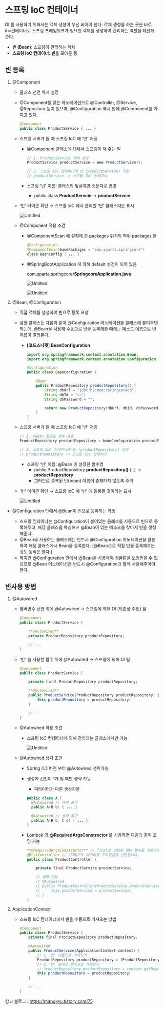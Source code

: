 # 스프링 IoC 컨테이너

DI 를 사용하기 위해서는 객체 생성이 우선 되어야 한다. 객체 생성을 하는 곳은 바로 ioc컨테이너로 스프링 프레임워크가 필요한 객체를 생성하여 관리하는 역할을 대신해 준다.
- **빈 (Bean)**: 스프링이 관리하는 객체
- **스프링 IoC 컨테이너**: **빈**을 모아둔 통

## 빈 등록 

1. @Component
    - 클래스 선언 위에 설정
    - @Component를 갖는 어노테이션으로 @Controller, @Service, @Repository 등이 있으며, @Configuration 역시 안에 @Component를 가지고 있다.
        
        ```java
        @Component
        public class ProductService { ... }
        ```
        
    
    - 스프링 서버가 뜰 때 스프링 IoC 에 '빈' 저장
        - @Component 클래스에 대해서 스프링이 해 주는 일
            
            ```java
            // 1. ProductService 객체 생성
            ProductService productService = new ProductService();
            
            // 2. 스프링 IoC 컨테이너에 빈 (productService) 저장
            // productService -> 스프링 IoC 컨테이너
            ```
            
        - 스프링 '빈' 이름: 클래스의 앞글자만 소문자로 변경
            - public class **ProductServcie** → **productServcie**
        
    - '빈' 아이콘 확인 → 스프링 IoC 에서 관리할 '빈' 클래스라는 표시
        
        ![Untitled](https://teamsparta.notion.site/image/https%3A%2F%2Fs3-us-west-2.amazonaws.com%2Fsecure.notion-static.com%2Fbb112785-5de6-4ff5-adcb-fabcfc7bc5fb%2FUntitled.png?table=block&id=a33e23b4-6415-47fb-a41a-893204fd6b20&spaceId=83c75a39-3aba-4ba4-a792-7aefe4b07895&width=890&userId=&cache=v2)
        
    
    - @Component 적용 조건
        - @ComponentScan 에 설정해 준 packages 위치와 하위 packages 들
            
            ```java
            @Configuration
            @ComponentScan(basePackages = "com.sparta.springcore")
            class BeanConfig { ... }
            ```
            
        - @SpringBootApplication 에 의해 default 설정이 되어 있음
            
            com.sparta.springcore/**SpringcoreApplication.java**
            
            ![Untitled](https://teamsparta.notion.site/image/https%3A%2F%2Fs3-us-west-2.amazonaws.com%2Fsecure.notion-static.com%2F2309e5ce-0339-4924-9b9d-8a54ba08d8c6%2FUntitled.png?table=block&id=089f8a7d-3500-4020-a23c-44202b90159e&spaceId=83c75a39-3aba-4ba4-a792-7aefe4b07895&width=910&userId=&cache=v2)
            
            ![Untitled](https://teamsparta.notion.site/image/https%3A%2F%2Fs3-us-west-2.amazonaws.com%2Fsecure.notion-static.com%2F5842f7f3-f23d-434f-940e-6ccef4ec0b12%2FUntitled.png?table=block&id=7a835ed7-8e7a-471c-8648-19ab2f15b222&spaceId=83c75a39-3aba-4ba4-a792-7aefe4b07895&width=2000&userId=&cache=v2)
     
            
2. @Bean, @Configuration


    - 직접 객체를 생성하여 빈으로 등록 요청
    - 설정 클래스는 다음과 같이 @Configuration 어노테이션을 클래스에 붙여주면 되는데, @Bean을 사용해 수동으로 빈을 등록해줄 때에는 메소드 이름으로 빈 이름이 결정된다. 

        - **[코드스니펫] BeanConfiguration**
            
            ```java
            import org.springframework.context.annotation.Bean;
            import org.springframework.context.annotation.Configuration;
            
            @Configuration
            public class BeanConfiguration {
            
                @Bean
                public ProductRepository productRepository() {
                    String dbUrl = "jdbc:h2:mem:springcoredb";
                    String dbId = "sa";
                    String dbPassword = "";
            
                    return new ProductRepository(dbUrl, dbId, dbPassword);
                }
            }
            ```
            
        
    - 스프링 서버가 뜰 때 스프링 IoC 에 '빈' 저장
        
        ```java
        // 1. @Bean 설정된 함수 호출
        ProductRepository productRepository = beanConfiguration.productRepository();
        
        // 2. 스프링 IoC 컨테이너에 빈 (productRepository) 저장
        // productRepository -> 스프링 IoC 컨테이너
        ```
        
        - 스프링 '빈' 이름: @Bean 이 설정된 함수명
            - public ProductRepository **productRepository()** {..} → **productRepository**
            - 그러므로 중복된 빈(bean) 이름이 존재하지 않도록 주의
            
    - '빈' 아이콘 확인 → 스프링 IoC 에 '빈' 에 등록될 것이라는 표시
        
        ![Untitled](https://teamsparta.notion.site/image/https%3A%2F%2Fs3-us-west-2.amazonaws.com%2Fsecure.notion-static.com%2Fb513f3d9-2a4f-473c-8d46-1f41080e98d7%2FUntitled.png?table=block&id=2d877c01-3bcb-4b6b-9379-4387fafd1d72&spaceId=83c75a39-3aba-4ba4-a792-7aefe4b07895&width=1660&userId=&cache=v2)
        
- @Configuration 안에서 @Bean이 빈으로 등록되는 과정

    - 스프링 컨테이너는 @Configuration이 붙어있는 클래스를 자동으로 빈으로 등록해두고, 해당 클래스를 파싱해서 @Bean이 있는 메소드를 찾아서 빈을 생성해준다.
    -  @Bean을 사용하는 클래스에는 반드시 @Configuration 어노테이션을 활용하여 해당 클래스에서 Bean을 등록한다. (@Bean으로 직접 빈을 등록해주는 것도 동작은 한다.)
    -   하지만 @Configuration 안에서 @Bean을 사용해야 싱글톤을 보장받을 수 있으므로 @Bean 어노테이션은 반드시 @Configuration과 함께 사용해주어야 한다.

        
## 빈사용 방법

  1. @Autowired
      - 멤버변수 선언 위에 @Autowired → 스프링에 의해 DI (의존성 주입) 됨

          ```java
          @Component
          public class ProductService {

              **@Autowired**
              private ProductRepository productRepository;

              // ...
          }
          ```

      - '빈' 을 사용할 함수 위에 @Autowired → 스프링에 의해 DI 됨

          ```java
          @Component
          public class ProductService {

              private final ProductRepository productRepository;

              **@Autowired**
              public ProductService(ProductRepository productRepository) {
                  this.productRepository = productRepository;
              }

              // ...
          }
          ```

      - @Autowired 적용 조건
          - 스프링 IoC 컨테이너에 의해 관리되는 클래스에서만 가능

              ![Untitled](https://teamsparta.notion.site/image/https%3A%2F%2Fs3-us-west-2.amazonaws.com%2Fsecure.notion-static.com%2Fbb112785-5de6-4ff5-adcb-fabcfc7bc5fb%2FUntitled.png?table=block&id=f8dce8a2-41a1-4c74-b59c-8e7965a4cb89&spaceId=83c75a39-3aba-4ba4-a792-7aefe4b07895&width=890&userId=&cache=v2)

      - @Autowired 생략 조건
          - Spring 4.3 버젼 부터 @Autowired 생략가능
          - 생성자 선언이 1개 일 때만 생략 가능
              - 파라미터가 다른 생성자들

              ```java
              public class A {
                @Autowired // 생략 불가
                public A(B b) { ... }

                @Autowired // 생략 불가
                public A(B b, C c) { ... }
              }
              ```

          - Lombok 의 **@RequiredArgsConstructor** 를 사용하면 다음과 같이 코딩 가능

              ```java
              **@RequiredArgsConstructor** // final로 선언된 멤버 변수를 자동으로 생성합니다.
              @RestController // JSON으로 데이터를 주고받음을 선언합니다.
              public class ProductController {

                  private final ProductService productService;

                  // 생략 가능
                  // @Autowired
                  // public ProductController(ProductService productService) {
                  //     this.productService = productService;
                  // }
              }
              ```


  2. ApplicationContext
      - 스프링 IoC 컨테이너에서 빈을 수동으로 가져오는 방법

          ```java
          @Component
          public class ProductService {
              private final ProductRepository productRepository;

              @Autowired
              public ProductService(ApplicationContext context) {
                  // 1.'빈' 이름으로 가져오기
                  ProductRepository productRepository = (ProductRepository) context.getBean("productRepository");
                  // 2.'빈' 클래스 형식으로 가져오기
                  // ProductRepository productRepository = context.getBean(ProductRepository.class);
                  this.productRepository = productRepository;
              }

              // ...		
          }
          ```


참고 블로그 : https://mangkyu.tistory.com/75

